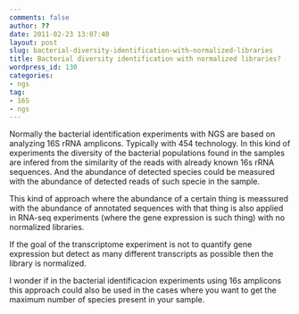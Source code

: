 ```yaml
---
comments: false
author: ??
date: 2011-02-23 13:07:40
layout: post
slug: bacterial-diversity-identification-with-normalized-libraries
title: Bacterial diversity identification with normalized libraries?
wordpress_id: 130
categories:
- ngs
tag:
- 16S
- ngs
---
```


Normally the bacterial identification experiments with NGS are based on analyzing 16S rRNA amplicons. Typically with 454 technology. In this kind of experiments the diversity of the bacterial populations found in the samples are infered from the similarity of the reads with already known 16s rRNA sequences. And the abundance of detected species could be measured with the abundance of detected reads of such specie in the sample.

This kind of approach where the abundance of a certain thing is meassured with the abundance of annotated sequences with that thing is also applied in RNA-seq experiments (where the gene expression is such thing) with no normalized libraries.

If the goal of the transcriptome experiment is not to quantify gene expression but detect as many different transcripts as possible then the library is normalized.

I wonder if in the bacterial identificacion experiments using 16s amplicons this approach could also be used in the cases where you want to get the maximum number of species present in your sample.
